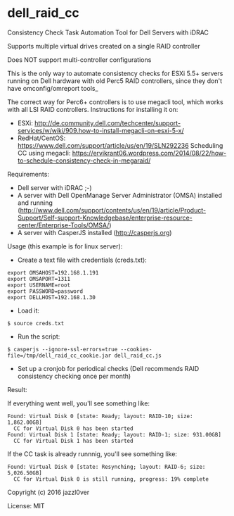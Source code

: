 # dell_raid_cc
Consistency Check Task Automation Tool for Dell Servers with iDRAC

Supports multiple virtual drives created on a single RAID controller

Does NOT support multi-controller configurations

This is the only way to automate consistency checks for ESXi 5.5+ servers running on Dell hardware with old Perc5 RAID controllers, since they don't have omconfig/omreport tools_

The correct way for Perc6+ controllers is to use megacli tool, which works with all LSI RAID controllers. Instructions for installing it on:
- ESXi: http://de.community.dell.com/techcenter/support-services/w/wiki/909.how-to-install-megacli-on-esxi-5-x/
- RedHat/CentOS: https://www.dell.com/support/article/us/en/19/SLN292236
Scheduling CC using megacli: https://ervikrant06.wordpress.com/2014/08/22/how-to-schedule-consistency-check-in-megaraid/

Requirements:
- Dell server with iDRAC ;-)
- A server with Dell OpenManage Server Administrator (OMSA) installed and running (http://www.dell.com/support/contents/us/en/19/article/Product-Support/Self-support-Knowledgebase/enterprise-resource-center/Enterprise-Tools/OMSA/)
- A server with CasperJS installed (http://casperjs.org)

Usage (this example is for linux server):

* Create a text file with credentials (creds.txt):
```
export OMSAHOST=192.168.1.191
export OMSAPORT=1311
export USERNAME=root
export PASSWORD=password
export DELLHOST=192.168.1.30
```
* Load it:
```
$ source creds.txt
```
* Run the script:
```
$ casperjs --ignore-ssl-errors=true --cookies-file=/tmp/dell_raid_cc_cookie.jar dell_raid_cc.js
```
* Set up a cronjob for periodical checks (Dell recommends RAID consistency checking once per month)


Result:

If everything went well, you'll see something like:
```
Found: Virtual Disk 0 [state: Ready; layout: RAID-10; size: 1,862.00GB]
  CC for Virtual Disk 0 has been started
Found: Virtual Disk 1 [state: Ready; layout: RAID-1; size: 931.00GB]
  CC for Virtual Disk 1 has been started
```
If the CC task is already runnnig, you'll see something like:
```
Found: Virtual Disk 0 [state: Resynching; layout: RAID-6; size: 5,026.50GB]
  CC for Virtual Disk 0 is still running, progress: 19% complete
```
Copyright (c) 2016 jazzl0ver

License: MIT
